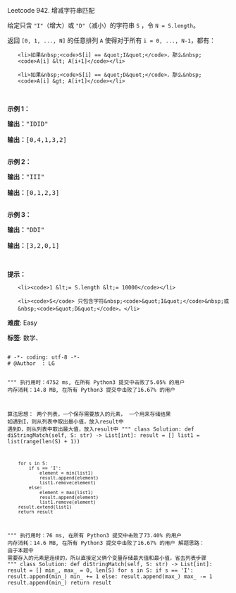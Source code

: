 Leetcode 942. 增减字符串匹配
<p>给定只含&nbsp;<code>&quot;I&quot;</code>（增大）或 <code>&quot;D&quot;</code>（减小）的字符串&nbsp;<code>S</code>&nbsp;，令&nbsp;<code>N = S.length</code>。</p>


<p>返回&nbsp;<code>[0, 1, ..., N]</code>&nbsp;的任意排列&nbsp;<code>A</code>&nbsp;使得对于所有&nbsp;<code>i = 0,&nbsp;..., N-1</code>，都有：</p>



<ul>

	<li>如果&nbsp;<code>S[i] == &quot;I&quot;</code>，那么&nbsp;<code>A[i] &lt; A[i+1]</code></li>

	<li>如果&nbsp;<code>S[i] == &quot;D&quot;</code>，那么&nbsp;<code>A[i] &gt; A[i+1]</code></li>

</ul>



<p>&nbsp;</p>



<p><strong>示例 1：</strong></p>



<pre><strong>输出：</strong>&quot;IDID&quot;

<strong>输出：</strong>[0,4,1,3,2]

</pre>



<p><strong>示例 2：</strong></p>



<pre><strong>输出：</strong>&quot;III&quot;

<strong>输出：</strong>[0,1,2,3]

</pre>



<p><strong>示例 3：</strong></p>



<pre><strong>输出：</strong>&quot;DDI&quot;

<strong>输出：</strong>[3,2,0,1]</pre>



<p>&nbsp;</p>



<p><strong>提示：</strong></p>



<ol>

	<li><code>1 &lt;= S.length &lt;= 10000</code></li>

	<li><code>S</code> 只包含字符&nbsp;<code>&quot;I&quot;</code>&nbsp;或&nbsp;<code>&quot;D&quot;</code>。</li>

</ol>





 **难度**: Easy



 **标签**: 数学、 





<div class="hcb_wrap">
<pre class="prism undefined-numbers lang-python" data-lang="Python"><code>
# -*- coding: utf-8 -*-
# @Author  : LG

"""
执行用时：4752 ms, 在所有 Python3 提交中击败了5.05% 的用户
内存消耗：14.8 MB, 在所有 Python3 提交中击败了16.67% 的用户

算法思想：
    两个列表，一个保存需要放入的元素， 一个用来存储结果
    如遇到I，则从列表中取出最小值，放入result中
    遇到D，则从列表中取出最大值，放入result中
"""
class Solution:
    def diStringMatch(self, S: str) -> List[int]:
        result = []
        list1 = list(range(len(S) + 1))

        for s in S:
            if s == 'I':
                element = min(list1)
                result.append(element)
                list1.remove(element)
            else:
                element = max(list1)
                result.append(element)
                list1.remove(element)
        result.extend(list1)
        return result


"""
执行用时：76 ms, 在所有 Python3 提交中击败了73.40% 的用户
内存消耗：14.6 MB, 在所有 Python3 提交中击败了16.67% 的用户
解题思路：
    由于本题中 需要存入的元素是连续的，所以直接定义俩个变量存储最大值和最小值，省去列表步骤
"""
class Solution:
    def diStringMatch(self, S: str) -> List[int]:
        result = []
        min_, max_ = 0, len(S)
        for s in S:
            if s == 'I':
                result.append(min_)
                min_ += 1
            else:
                result.append(max_)
                max_ -= 1
        result.append(min_)
        return result


</code></pre></div>
